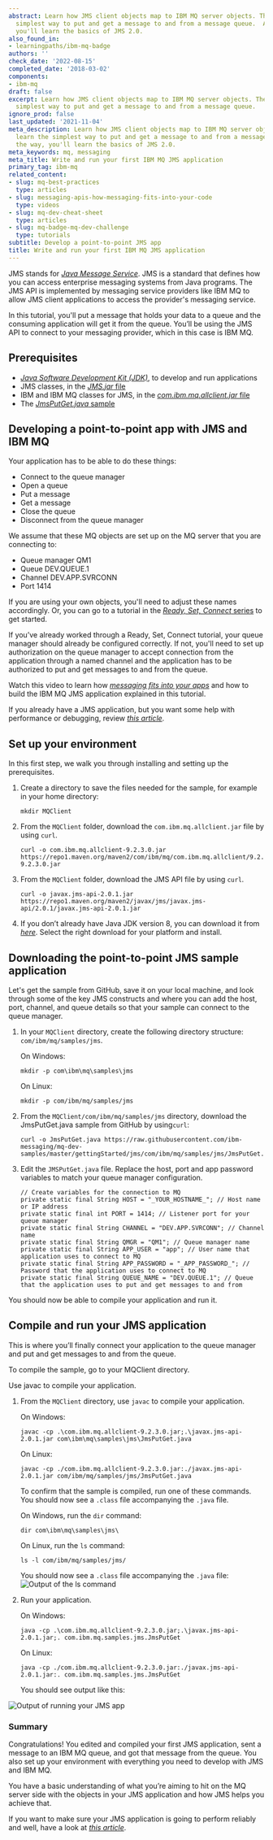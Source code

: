 ```yaml
---
abstract: Learn how JMS client objects map to IBM MQ server objects. Then, learn the
  simplest way to put and get a message to and from a message queue.  Along the way,
  you'll learn the basics of JMS 2.0.
also_found_in:
- learningpaths/ibm-mq-badge
authors: ''
check_date: '2022-08-15'
completed_date: '2018-03-02'
components:
- ibm-mq
draft: false
excerpt: Learn how JMS client objects map to IBM MQ server objects. Then, learn the
  simplest way to put and get a message to and from a message queue.
ignore_prod: false
last_updated: '2021-11-04'
meta_description: Learn how JMS client objects map to IBM MQ server objects. Then,
  learn the simplest way to put and get a message to and from a message queue.  Along
  the way, you'll learn the basics of JMS 2.0.
meta_keywords: mq, messaging
meta_title: Write and run your first IBM MQ JMS application
primary_tag: ibm-mq
related_content:
- slug: mq-best-practices
  type: articles
- slug: messaging-apis-how-messaging-fits-into-your-code
  type: videos
- slug: mq-dev-cheat-sheet
  type: articles
- slug: mq-badge-mq-dev-challenge
  type: tutorials
subtitle: Develop a point-to-point JMS app
title: Write and run your first IBM MQ JMS application
---
```


<!-- COMMENTED OUT WHEN EMBEDDED IN LEARNING PATH -->
<!-- <sidebar> <heading>Learning path: IBM MQ Developer Essentials Badge</heading> <p>This article is part of the IBM MQ Developer Essentials learning path and badge.</p> <ul> <li> [IBM MQ fundamentals](/articles/mq-fundamentals/)</li><li> Get up and running with a queue manager using [MQ on Containers](/tutorials/mq-connect-app-queue-manager-containers/), or [MQ on Cloud](/tutorials/mq-connect-app-queue-manager-cloud/), or [MQ on Ubuntu](/tutorials/mq-connect-app-queue-manager-ubuntu/), or [MQ on  Windows](/tutorials/mq-connect-app-queue-manager-windows/). </li> <li> [Explore the MQ Console](/tutorials/mq-setting-up-using-ibm-mq-console/) </li> <li>Get ready to code in Java (this tutorial) </li><li> [Take on the messaging coding challenge](/tutorials/mq-badge-mq-dev-challenge/)</li> <li> [Debug your application or environment](/articles/mq-dev-cheat-sheet)</li></ul></sidebar> -->

JMS stands for <a href="https://download.oracle.com/otndocs/jcp/jms-2_0-fr-eval-spec/index.html" target="_blank" rel="noopener noreferrer nofollow">_Java Message Service_</a>. JMS is a standard that defines how you can access enterprise messaging systems from Java programs. The JMS API is implemented by messaging service providers like IBM MQ to allow JMS client applications to access the provider's messaging service.

In this tutorial, you'll put a message that holds your data to a queue and the consuming application will get it from the queue. You’ll be using the JMS API to connect to your messaging provider, which in this case is IBM MQ.

## Prerequisites

* <a href="https://www.ibm.com/support/pages/java-sdk-downloads-version-80" target="_blank" rel="noopener noreferrer nofollow">_Java Software Development Kit (JDK)_</a>, to develop and run applications
* JMS classes, in the <a href="https://repo1.maven.org/maven2/javax/jms/javax.jms-api/2.0.1/javax.jms-api-2.0.1.jar" target="_blank" rel="noopener noreferrer nofollow">_JMS.jar_ file</a>
* IBM and IBM MQ classes for JMS, in the <a href="https://ibm.biz/mq-jms-allclient-jar" target="_blank" rel="noopener noreferrer nofollow">_com.ibm.mq.allclient.jar_ file</a>
* The <a href="https://github.com/ibm-messaging/mq-dev-samples/blob/master/gettingStarted/jms/com/ibm/mq/samples/jms/JmsPutGet.java" target="_blank" rel="noopener noreferrer nofollow">_JmsPutGet.java_ sample</a>
<!-- biz link needs updating: https://ibm.biz/learn-mq-jms-sample -->

## Developing a point-to-point app with JMS and IBM MQ

Your application has to be able to do these things:

* Connect to the queue manager
* Open a queue
* Put a message
* Get a message
* Close the queue
* Disconnect from the queue manager

We assume that these MQ objects are set up on the MQ server that you are connecting to:

* Queue manager QM1
* Queue DEV.QUEUE.1
* Channel DEV.APP.SVRCONN
* Port 1414

If you are using your own objects, you'll need to adjust these names accordingly. Or, you can go to a tutorial in the <a href="https://developer.ibm.com/series/mq-ready-set-connect/" target="_blank" rel="noopener noreferrer">_Ready, Set, Connect_ series</a> to get started.

If you’ve already worked through a Ready, Set, Connect tutorial, your queue manager should already be configured correctly.  If not, you'll need to set up authorization on the queue manager to accept connection from the application through a named channel and the application has to be authorized to put and get messages to and from the queue.

<sidebar>Watch this video to learn how <a href="https://developer.ibm.com/videos/messaging-apis-how-messaging-fits-into-your-code/" target="_blank" rel="noopener noreferrer">_messaging fits into your apps_</a> and how to build the IBM MQ JMS  application explained in this tutorial.</sidebar>

If you already have a JMS application, but you want some help with performance or debugging, review <a href="https://developer.ibm.com/articles/mq-best-practices/" target="_blank" rel="noopener noreferrer">_this article_</a>.

## Set up your environment

In this first step, we walk you through installing and setting up the prerequisites.  

1. Create a directory to save the files needed for the sample, for example in your home directory:

    ```
    mkdir MQClient
    ```

2. From the `MQClient` folder, download the `com.ibm.mq.allclient.jar` file by using `curl`.

    ```
    curl -o com.ibm.mq.allclient-9.2.3.0.jar https://repo1.maven.org/maven2/com/ibm/mq/com.ibm.mq.allclient/9.2.3.0/com.ibm.mq.allclient-9.2.3.0.jar
    ```

3. From the `MQClient` folder, download the JMS API file by using `curl`.

    ```
    curl -o javax.jms-api-2.0.1.jar https://repo1.maven.org/maven2/javax/jms/javax.jms-api/2.0.1/javax.jms-api-2.0.1.jar
    ```

4. If you don’t already have Java JDK version 8, you can download it from <a href="https://www.ibm.com/support/pages/java-sdk-downloads-version-80" target="_blank" rel="noopener noreferrer nofollow">_here_</a>. Select the right download for your platform and install.

## Downloading the point-to-point JMS sample application

Let's get the sample from GitHub, save it on your local machine, and look through some of the key JMS constructs and where you can add the host, port, channel, and queue details so that your sample can connect to the queue manager.

1. In your `MQClient` directory, create the following directory structure:
`com/ibm/mq/samples/jms`.

    On Windows:
    ```
    mkdir -p com\ibm\mq\samples\jms
    ```

    On Linux:
    ```
    mkdir -p com/ibm/mq/samples/jms
    ```

2. From the `MQClient/com/ibm/mq/samples/jms` directory, download the JmsPutGet.java sample from GitHub by using`curl`:

    ```
    curl -o JmsPutGet.java https://raw.githubusercontent.com/ibm-messaging/mq-dev-samples/master/gettingStarted/jms/com/ibm/mq/samples/jms/JmsPutGet.java
    ```

3. Edit the `JMSPutGet.java` file. Replace the host, port and app password variables to match your queue manager configuration.

    ```
    // Create variables for the connection to MQ
    private static final String HOST = "_YOUR_HOSTNAME_"; // Host name or IP address
    private static final int PORT = 1414; // Listener port for your queue manager
    private static final String CHANNEL = "DEV.APP.SVRCONN"; // Channel name
    private static final String QMGR = "QM1"; // Queue manager name
    private static final String APP_USER = "app"; // User name that application uses to connect to MQ
    private static final String APP_PASSWORD = "_APP_PASSWORD_"; // Password that the application uses to connect to MQ
    private static final String QUEUE_NAME = "DEV.QUEUE.1"; // Queue that the application uses to put and get messages to and from
    ```

You should now be able to compile your application and run it.

## Compile and run your JMS application

This is where you’ll finally connect your application to the queue manager and put and get messages to and from the queue.

To compile the sample, go to your MQClient directory.

Use javac to compile your application.

1. From the `MQClient` directory, use `javac` to compile your application.

    On Windows:
    ```
    javac -cp .\com.ibm.mq.allclient-9.2.3.0.jar;.\javax.jms-api-2.0.1.jar com\ibm\mq\samples\jms\JmsPutGet.java
    ```

    On Linux:
    ```
    javac -cp ./com.ibm.mq.allclient-9.2.3.0.jar:./javax.jms-api-2.0.1.jar com/ibm/mq/samples/jms/JmsPutGet.java
    ```

    To confirm that the sample is compiled, run one of these commands.  You should now see a `.class` file accompanying the `.java` file.

    On Windows, run the `dir` command:
    ```
    dir com\ibm\mq\samples\jms\
    ```

    On Linux, run the `ls` command:
    ```
    ls -l com/ibm/mq/samples/jms/
    ```
    You should now see a `.class` file accompanying the `.java` file:
    ![Output of the ls command](images/jms-compiled-2020.png)

2. Run your application.

    On Windows:
    ```
    java -cp .\com.ibm.mq.allclient-9.2.3.0.jar;.\javax.jms-api-2.0.1.jar;. com.ibm.mq.samples.jms.JmsPutGet
    ```

    On Linux:
    ```
    java -cp ./com.ibm.mq.allclient-9.2.3.0.jar:./javax.jms-api-2.0.1.jar:. com.ibm.mq.samples.jms.JmsPutGet
    ```
    You should see output like this:

![Output of running your JMS app](images/jms-run-app-output-2020.png)


### Summary

Congratulations! You edited and compiled your first JMS application, sent a message to an IBM MQ queue, and got that message from the queue. You also set up your environment with everything you need to develop with JMS and IBM MQ.

You have a basic understanding of what you’re aiming to hit on the MQ server side with the objects in your JMS application and how JMS helps you achieve that.

If you want to make sure your JMS application is going to perform reliably and well, have a look at <a href="https://developer.ibm.com/articles/mq-best-practices/" target="_blank" rel="noopener noreferrer">_this article_</a>.